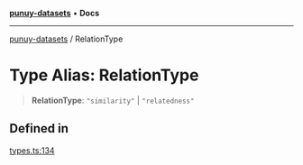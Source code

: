 [**punuy-datasets**](../README.md) • **Docs**

***

[punuy-datasets](../README.md) / RelationType

# Type Alias: RelationType

> **RelationType**: `"similarity"` \| `"relatedness"`

## Defined in

[types.ts:134](https://github.com/andrefs/punuy-datasets/blob/7127f877d1fddfe2bd516b3ea21a76e917743a2f/src/lib/types.ts#L134)
